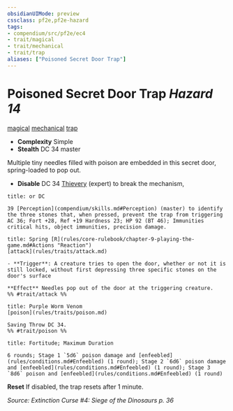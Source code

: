 ```yaml
---
obsidianUIMode: preview
cssclass: pf2e,pf2e-hazard
tags:
- compendium/src/pf2e/ec4
- trait/magical
- trait/mechanical
- trait/trap
aliases: ["Poisoned Secret Door Trap"]
---
```

# Poisoned Secret Door Trap *Hazard 14*  
[magical](rules/traits/magical.md)  [mechanical](rules/traits/mechanical.md)  [trap](rules/traits/trap.md)  

- **Complexity** Simple
- **Stealth** DC 34 master  

Multiple tiny needles filled with poison are embedded in this secret door, spring-loaded to pop out.

- **Disable** DC 34 [Thievery](compendium/skills.md#Thievery) (expert) to break the mechanism,  
     
```ad-embed-ability
title: or DC

39 [Perception](compendium/skills.md#Perception) (master) to identify the three stones that, when pressed, prevent the trap from triggering AC 36; Fort +28, Ref +19 Hardness 23; HP 92 (BT 46); Immunities critical hits, object immunities, precision damage.
```
```ad-embed-ability
title: Spring [R](rules/core-rulebook/chapter-9-playing-the-game.md#Actions "Reaction")
[attack](rules/traits/attack.md)  

- **Trigger**: A creature tries to open the door, whether or not it is still locked, without first depressing three specific stones on the door's surface

**Effect** Needles pop out of the door at the triggering creature.  
%% #trait/attack %%
```
```ad-embed-ability
title: Purple Worm Venom
[poison](rules/traits/poison.md)  

Saving Throw DC 34.  
%% #trait/poison %%
```
```ad-embed-ability
title: Fortitude; Maximum Duration

6 rounds; Stage 1 `5d6` poison damage and [enfeebled](rules/conditions.md#Enfeebled) (1 round); Stage 2 `6d6` poison damage and [enfeebled](rules/conditions.md#Enfeebled) (1 round); Stage 3 `8d6` poison and [enfeebled](rules/conditions.md#Enfeebled) (1 round)
```

**Reset** If disabled, the trap resets after 1 minute.  

*Source: Extinction Curse #4: Siege of the Dinosaurs p. 36*